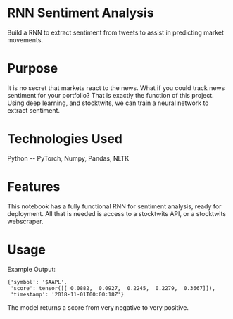 # RNN Sentiment Analysis
Build a RNN to extract sentiment from tweets to assist in predicting market movements.

# Purpose
It is no secret that markets react to the news. What if you could track news sentiment for your portfolio? That is exactly the function of this project. Using deep learning, and stocktwits, we can train a neural network to extract sentiment. 

# Technologies Used
Python -- PyTorch, Numpy, Pandas, NLTK

# Features
This notebook has a fully functional RNN for sentiment analysis, ready for deployment. All that is needed is access to a stocktwits API, or a stocktwits webscraper.

# Usage
Example Output:

```
{'symbol': '$AAPL',
 'score': tensor([[ 0.0882,  0.0927,  0.2245,  0.2279,  0.3667]]),
 'timestamp': '2018-11-01T00:00:18Z'}
 ```

The model returns a score from very negative to very positive.  
